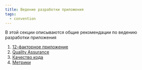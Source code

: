 ```yaml
---
title: Ведение разработки приложения
tags:
  - convention
---
```


В этой секции описываются общие рекомендации по ведению разработки 
приложения

1. [12-факторное приложение](12-factor)
2. [Quality Assurance](quality-assurance)
3. [Качество кода](code-quality)
4. [Метрики](metrics)
